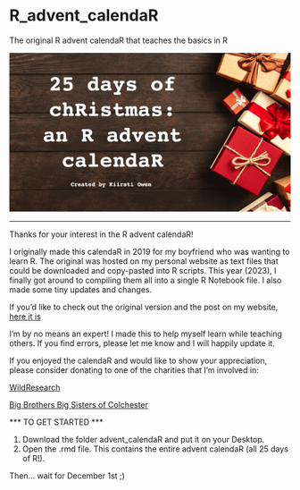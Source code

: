 # R_advent_calendaR
The original R advent calendaR that teaches the basics in R

<img src="advent_calendaR.jpg" alt="Holiday-themed banner image that says, 25 days of chRistmas: an R advent calendaR. Created by Kiirsti Owen">

-----

Thanks for your interest in the R advent calendaR!

I originally made this calendaR in 2019 for my boyfriend who was wanting to learn R. The original was hosted on my personal website as text files that could be downloaded and copy-pasted into R scripts. This year (2023), I finally got around to compiling them all into a single R Notebook file. I also made some tiny updates and changes.

If you’d like to check out the original version and the post on my website, <a href="https://kiirstio.wixsite.com/kowen/post/the-25-days-of-christmas-an-r-advent-calendar">here it is</a>

I’m by no means an expert! I made this to help myself learn while teaching others. If you find errors, please let me know and I will happily update it.

If you enjoyed the calendaR and would like to show your appreciation, please consider donating to one of the charities that I’m involved in:

<a href="http://wildresearch.ca/get-involved/donate/">WildResearch</a>

<a href="https://colchester.bigbrothersbigsisters.ca/donate/">Big Brothers Big Sisters of Colchester</a>

*** TO GET STARTED ***

1. Download the folder advent_calendaR and put it on your Desktop.
2. Open the .rmd file. This contains the entire advent calendaR (all 25 days of R!).

Then... wait for December 1st ;)


